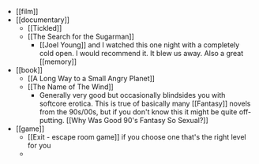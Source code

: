 - [[film]]
- [[documentary]]
	- [[Tickled]]
	- [[The Search for the Sugarman]]
		- [[Joel Young]] and I watched this one night with a completely cold open. I would recommend it. It blew us away. Also a great [[memory]]
- [[book]]
	- [[A Long Way to a Small Angry Planet]]
	- [[The Name of The Wind]]
		- Generally very good but occasionally blindsides you with softcore erotica. This is true of basically many [[Fantasy]] novels from the 90s/00s, but if you don't know this it might be quite off-putting. [[Why Was Good 90's Fantasy So Sexual?]]
- [[game]]
	- [[Exit - escape room game]] if you choose one that's the right level for you
	-